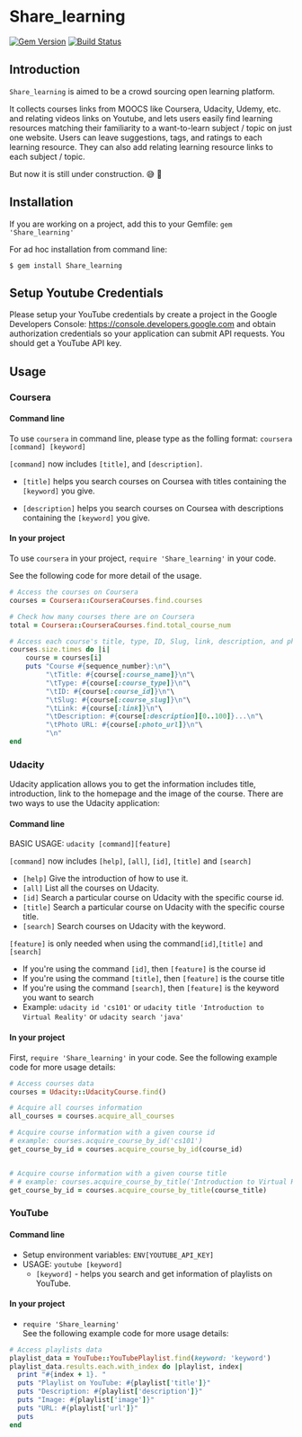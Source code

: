 
# Share_learning
[![Gem Version](https://badge.fury.io/rb/Share_learning.svg)](https://badge.fury.io/rb/Share_learning)
[![Build Status](https://travis-ci.org/BlueStarAshes/Share_learning.svg?branch=master)](https://travis-ci.org/BlueStarAshes/Share_learning)   


## Introduction
`Share_learning` is aimed to be a crowd sourcing open learning platform.

It collects courses links from MOOCS like Coursera, Udacity, Udemy, etc. and relating videos links on Youtube, and lets users easily find learning resources matching their familiarity to a want-to-learn subject / topic on just one website. Users can leave suggestions, tags, and ratings to each learning resource. They can also add relating learning resource links to each subject / topic.

But now it is still under construction. :sweat_smile: :beer:

## Installation
If you are working on a project, add this to your Gemfile: `gem 'Share_learning'`

For ad hoc installation from command line:

`$ gem install Share_learning`


## Setup Youtube Credentials
Please setup your YouTube credentials by create a project in the Google Developers Console: https://console.developers.google.com and obtain authorization credentials so your application can submit API requests. You should get a YouTube API key.
## Usage

### Coursera
#### Command line
To use `coursera` in command line, please type as the folling format:
`coursera [command] [keyword]`

`[command]` now includes `[title]`, and `[description]`.

* `[title]`
helps you search courses on Coursea with titles containing the `[keyword]` you give.

* `[description]`
helps you search courses on Coursea with descriptions  containing the `[keyword]` you give.


#### In your project
To use `coursera` in your project, `require 'Share_learning'` in your code.

See the following code for more detail of the usage.
```ruby
# Access the courses on Coursera
courses = Coursera::CourseraCourses.find.courses

# Check how many courses there are on Coursera
total = Coursera::CourseraCourses.find.total_course_num

# Access each course's title, type, ID, Slug, link, description, and photo URL
courses.size.times do |i|
    course = courses[i]
    puts "Course #{sequence_number}:\n"\
         "\tTitle: #{course[:course_name]}\n"\
         "\tType: #{course[:course_type]}\n"\
         "\tID: #{course[:course_id]}\n"\
         "\tSlug: #{course[:course_slug]}\n"\
         "\tLink: #{course[:link]}\n"\
         "\tDescription: #{course[:description][0..100]}...\n"\
         "\tPhoto URL: #{course[:photo_url]}\n"\
         "\n"
end
```

### Udacity
Udacity application allows you to get the information includes title, introduction, link to the homepage and the image of the course. There are two ways to use the Udacity application:
#### Command line
 
BASIC USAGE: `udacity [command][feature]`  

`[command]` now includes `[help]`, `[all]`, `[id]`, `[title]` and `[search]` 
 * `[help]` 
    Give the introduction of how to use it.
 * `[all]`
   List all the courses on Udacity.
 * `[id]`
   Search a particular course on Udacity with the specific course id.
 * `[title]`
   Search a particular course on Udacity with the specific course title.
 * `[search]`
   Search courses on Udacity with the keyword. 
   
`[feature]` is only needed when using the command`[id]`,`[title]` and `[search]`
 * If you're using the command `[id]`, then `[feature]` is the course id
 * If you're using the command `[title]`, then `[feature]` is the course title
 * If you're using the command `[search]`, then `[feature]` is the keyword you want to search
 * Example: `udacity id 'cs101'` or `udacity title 'Introduction to Virtual Reality'` or `udacity search 'java'`

#### In your project
 
First, `require 'Share_learning'` in your code.
See the following example code for more usage details:

```ruby
# Access courses data
courses = Udacity::UdacityCourse.find()

# Acquire all courses information
all_courses = courses.acquire_all_courses

# Acquire course information with a given course id
# example: courses.acquire_course_by_id('cs101')
get_course_by_id = courses.acquire_course_by_id(course_id)


# Acquire course information with a given course title
# # example: courses.acquire_course_by_title('Introduction to Virtual Reality')
get_course_by_id = courses.acquire_course_by_title(course_title)

```
 


### YouTube
#### Command line
* Setup environment variables: `ENV[YOUTUBE_API_KEY]`
* USAGE: `youtube [keyword]`   
    * `[keyword]` - helps you search and get information of playlists on YouTube.

#### In your project
* `require 'Share_learning'`     
See the following example code for more usage details:     
```ruby
# Access playlists data 
playlist_data = YouTube::YouTubePlaylist.find(keyword: 'keyword')
playlist_data.results.each.with_index do |playlist, index|
  print "#{index + 1}. "
  puts "Playlist on YouTube: #{playlist['title']}"
  puts "Description: #{playlist['description']}"
  puts "Image: #{playlist['image']}"
  puts "URL: #{playlist['url']}"
  puts
end
```

